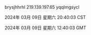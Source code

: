 brysjhhrhl 219.139.197.65 yqqlmgsycl

2024年 03月 09日 星期六 20:40:03 CST

2024年 03月 09日 星期六 12:40:03 GMT
